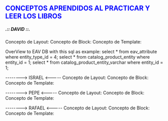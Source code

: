 <h2 style="color: blue;">CONCEPTOS APRENDIDOS AL PRACTICAR Y LEER LOS LIBROS</h2>



<h5> .:: DAVID ::. </h5>
Concepto de Layout:
Concepto de Block:
Concepto de Template:

OverView to EAV DB with this sql as example:
select * from eav_attribute where entity_type_id = 4;
select * from catalog_product_entity where entity_id = 1;
select * from catalog_product_entity_varchar where entity_id = 1;

--------> ISRAEL <-----
Concepto de Layout:
Concepto de Block:
Concepto de Template:

--------> PEPE <-----
Concepto de Layout:
Concepto de Block:
Concepto de Template:

--------> RAFAEL <-----
Concepto de Layout:
Concepto de Block:
Concepto de Template:
